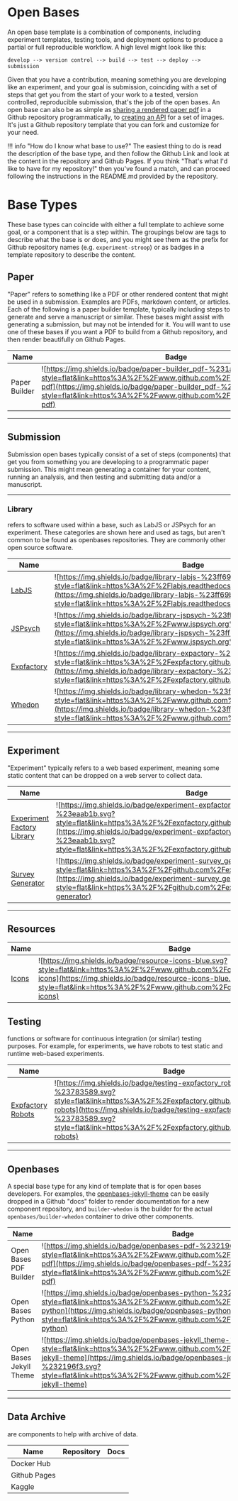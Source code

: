 # Open Bases

An open base template is a combination of components, including experiment
templates, testing tools, and deployment options to produce a partial or full 
reproducible workflow. A high level might look like this:

```
develop --> version control --> build --> test --> deploy --> submission
```

Given that you have a contribution, meaning something you are developing like
an experiment, and your goal is submission, coinciding with a set of
steps that get you from the start of your work to a tested, version controlled,
reproducible submission, that's the job of the open bases. An open base can also
be as simple as [sharing a rendered paper pdf](https://www.github.com/openbases/builder-pdf) 
in a Github repository programmatically, to 
[creating an API](https://openbases.github.io/openbases-icons/preview) for a set of images.
It's just a Github repository template that you can fork and customize for your need.

!!! info "How do I know what base to use?"
    The easiest thing to do is read the description of the base type, and then
    follow the Github Link and look at the content in the repository and Github
    Pages. If you think "That's what I'd like to have for my repository!" then
    you've found a match, and can proceed following the instructions in the 
    README.md provided by the repository.


# Base Types
These base types can coincide with either a full template to achieve some goal, or a
component that is a step within. The groupings below are tags to describe what the base is or does,
and you might see them as the prefix for Github repository names (e.g. `experiment-stroop`)
or as badges in a template repository to describe the content.

## Paper

"Paper" refers to something like a PDF or other rendered content that might be 
used in a submission. Examples are PDFs, markdown content, or articles.
Each of the following is a paper builder template, typically including steps to
generate and serve a manuscript or similar. These bases might assist with
generating a submission, but may not be intended for it. You will want to use one
of these bases if you want a PDF to build from a Github repository, and then render
beautifully on Github Pages.


| Name  | Badge | Repository | Description | Preview |
| ----- | ----- |------|---------------|-------|
| Paper Builder | ![https://img.shields.io/badge/paper-builder_pdf-%231ab170.svg?style=flat&link=https%3A%2F%2Fwww.github.com%2Fopenbases%2Fbuilder-pdf](https://img.shields.io/badge/paper-builder_pdf-%231ab170.svg?style=flat&link=https%3A%2F%2Fwww.github.com%2Fopenbases%2Fbuilder-pdf) | [openbases/builder-pdf](https://www.github.com/openbases/builder-pdf) | Generate PDF from markdown | [gh-pages](https://openbases.github.io/builder-pdf) |


<hr>


## Submission

Submission open bases typically consist of a set of steps (components) that get you from something you are developing to a programmatic paper submission. This might mean generating a container for your content, running an analysis, and then testing and submitting data and/or a manuscript.


<hr>


### Library
refers to software used within a base, such as LabJS or JSPsych for an experiment. These categories are shown here and used as tags, but aren't common to be found as openbases repositories. They are commonly other open source software.

| Name  | Badge | Repository | Description |
| ----- | ------|------------|--------------|
| [LabJS](https://labjs.readthedocs.io) |  ![https://img.shields.io/badge/library-labjs-%23ff69b4.svg?style=flat&link=https%3A%2F%2Flabjs.readthedocs.io](https://img.shields.io/badge/library-labjs-%23ff69b4.svg?style=flat&link=https%3A%2F%2Flabjs.readthedocs.io) | [FelixHenninger/lab.js](https://github.com/FelixHenninger/lab.js)  | generate experiments |
| [JSPsych](https://www.jspsych.org/) | ![https://img.shields.io/badge/library-jspsych-%23ff69b4.svg?style=flat&link=https%3A%2F%2Fwww.jspsych.org%2F](https://img.shields.io/badge/library-jspsych-%23ff69b4.svg?style=flat&link=https%3A%2F%2Fwww.jspsych.org%2F) |[jspsych/jsPsych](https://github.com/jspsych/jsPsych)  |  generate experiments |
| [Expfactory](https://expfactory.github.io/) | ![https://img.shields.io/badge/library-expactory-%23ff69b4.svg?style=flat&link=https%3A%2F%2Fexpfactory.github.io%2F](https://img.shields.io/badge/library-expactory-%23ff69b4.svg?style=flat&link=https%3A%2F%2Fexpfactory.github.io%2F) |[expfactory/expfactory](https://github.com/expfactory/expfactory)  | deploy experiments |
| [Whedon](https://www.github.com/openjournals/whedon) | ![https://img.shields.io/badge/library-whedon-%23ff69b4.svg?style=flat&link=https%3A%2F%2Fwww.github.com%2Fopenjournals%2Fwhedon](https://img.shields.io/badge/library-whedon-%23ff69b4.svg?style=flat&link=https%3A%2F%2Fwww.github.com%2Fopenjournals%2Fwhedon) | [openjournals/whedon](https://github.com/openjournals/whedon)  | software publication |


<hr>


## Experiment
"Experiment" typically refers to a web based experiment, meaning some static content that can be dropped on a web server to collect data.

| Name  | Badge | Repository |
| ----- | ------|------------|
| [Experiment Factory Library](https://expfactory.github.io/generate) | ![https://img.shields.io/badge/experiment-expfactory_experiments-%23eaab1b.svg?style=flat&link=https%3A%2F%2Fexpfactory.github.io%2Fexperiments](https://img.shields.io/badge/experiment-expfactory_experiments-%23eaab1b.svg?style=flat&link=https%3A%2F%2Fexpfactory.github.io%2Fexperiments) | [expfactory/experiments](https://expfactory.github.io/experiments)|
| [Survey Generator](https://expfactory.github.io/integration-surveys) | ![https://img.shields.io/badge/experiment-survey_generator-%23eaab1b.svg?style=flat&link=https%3A%2F%2Fgithub.com%2Fexpfactory%2Fsurvey_generator](https://img.shields.io/badge/experiment-survey_generator-%23eaab1b.svg?style=flat&link=https%3A%2F%2Fgithub.com%2Fexpfactory%2Fsurvey-generator)| [expfactory/survey-generator](https://github.com/expfactory/survey-generator) |

<hr>

## Resources

| Name  | Badge | Repository | Description |
| ----- |-------| -----------|-------------|
| [Icons](https://openbases.github.io/openbases-icons/preview) | ![https://img.shields.io/badge/resource-icons-blue.svg?style=flat&link=https%3A%2F%2Fwww.github.com%2Fopenbases%2Fopenbases-icons](https://img.shields.io/badge/resource-icons-blue.svg?style=flat&link=https%3A%2F%2Fwww.github.com%2Fopenbases%2Fopenbases-icons) | [openbases/openbases-icons](https://www.github.com/openbases/openbases-icons) | static image API |


## Testing
functions or software for continuous integration (or similar) testing purposes. For example, for experiments, we have robots to test static and runtime web-based experiments.

| Name  | Badge | Repository | Description |
| ----- |-------| -----------|-------------|
| [Expfactory Robots](https://expfactory.github.io/integration-robots) | ![https://img.shields.io/badge/testing-expfactory_robots-%23783589.svg?style=flat&link=https%3A%2F%2Fexpfactory.github.io%2Fintegration-robots](https://img.shields.io/badge/testing-expfactory_robots-%23783589.svg?style=flat&link=https%3A%2F%2Fexpfactory.github.io%2Fintegration-robots) | [expfactory/expfactory-robots](https://github.com/expfactory/expfactory-robots) | Automated web browser |


<hr>

## Openbases

A special base type for any kind of template that is for open bases developers. For examples, the [openbases-jekyll-theme](https://www.github.com/openbases/openbases-jekyll-theme) can be easily dropped in a Github "docs" folder to render documentation for a new component repository, and `builder-whedon` is the builder for the actual `openbases/builder-whedon` container to drive other components.

| Name  | Badge | Repository | Description |
| ----- | ------|-----|-------------|
| Open Bases PDF Builder | ![https://img.shields.io/badge/openbases-pdf-%232196f3.svg?style=flat&link=https%3A%2F%2Fwww.github.com%2Fopenbases%2Fopenbases-pdf](https://img.shields.io/badge/openbases-pdf-%232196f3.svg?style=flat&link=https%3A%2F%2Fwww.github.com%2Fopenbases%2Fopenbases-pdf) | [openbases/openbases-pdf](https://www.github.com/openbases/openbases-pdf) | PDF Builder Base | [docs](https://www.github.com/openbases/openbases-pdf) |
| Open Bases Python | ![https://img.shields.io/badge/openbases-python-%232196f3.svg?style=flat&link=https%3A%2F%2Fwww.github.com%2Fopenbases%2Fopenbases-python](https://img.shields.io/badge/openbases-python-%232196f3.svg?style=flat&link=https%3A%2F%2Fwww.github.com%2Fopenbases%2Fopenbases-python) | [openbases/openbases-python](https://www.github.com/openbases/openbases-python) | Python API for Open Bases | [docs](https://www.github.com/openbases/openbases-python) |
| Open Bases Jekyll Theme | ![https://img.shields.io/badge/openbases-jekyll_theme-%232196f3.svg?style=flat&link=https%3A%2F%2Fwww.github.com%2Fopenbases%2Fopenbases-jekyll-theme](https://img.shields.io/badge/openbases-jekyll_theme-%232196f3.svg?style=flat&link=https%3A%2F%2Fwww.github.com%2Fopenbases%2Fopenbases-jekyll-theme) | [openbases/openbases-jekyll-theme](https://github.com/openbases/openbases-jekyll-theme) | "docs" folder for Github Pages |


<hr>


## Data Archive
are components to help with archive of data.

| Name  | Repository | Docs |
| ----- | -----------|---------------|
| Docker Hub ||  |
| Github Pages |  |  |
| Kaggle |  |  |
